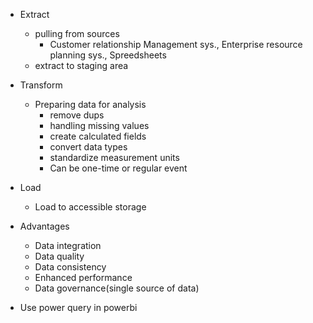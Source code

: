 - Extract
	- pulling from sources
		- Customer relationship Management sys., Enterprise resource planning sys., Spreedsheets
	- extract to staging area

- Transform
	- Preparing data for analysis
		- remove dups
		- handling missing values
		- create calculated fields
		- convert data types
		- standardize measurement units
		- Can be one-time or regular event

- Load
	- Load to accessible storage

- Advantages
	- Data integration
	- Data quality
	- Data consistency
	- Enhanced performance
	- Data governance(single source of data)

- Use power query in powerbi


